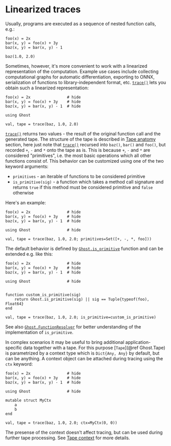# Linearized traces

Usually, programs are executed as a sequence of nested function calls, e.g.:

```@example
foo(x) = 2x
bar(x, y) = foo(x) + 3y
baz(x, y) = bar(x, y) - 1

baz(1.0, 2.0)
```
Sometimes, however, it's more convenient to work with a linearized representation of the computation. Example use cases include collecting computational graphs for automatic differentiation, exporting to ONNX, serialization of functions to library-independent format, etc. [`trace()`](@ref) lets you obtain such a linearized representation:

```@example
foo(x) = 2x                # hide
bar(x, y) = foo(x) + 3y    # hide
baz(x, y) = bar(x, y) - 1  # hide

using Ghost

val, tape = trace(baz, 1.0, 2.0)
```

[`trace()`](@ref) returns two values - the result of the original function call and the generated tape. The structure of the tape is described in [Tape anatomy](@ref) section, here just note that [`trace()`](@ref) recursed into `baz()`, `bar()` and `foo()`, but recorded `+`, `-` and `*` onto the tape as is. This is because `+`, `-` and `*` are considered "primitives", i.e. the most basic operations which all other functions consist of. This behavior can be customized using one of the two keyword arguments:

* `primitives` - an iterable of functions to be considered primitive
* `is_primitive(sig)` - a function which takes a method call signature and returns `true` if this method must be considered primitive and `false` otherwise

Here's an example:

```@example
foo(x) = 2x                # hide
bar(x, y) = foo(x) + 3y    # hide
baz(x, y) = bar(x, y) - 1  # hide

using Ghost                # hide

val, tape = trace(baz, 1.0, 2.0; primitives=Set([+, -, *, foo]))
```

The default behavior is defined by [`Ghost.is_primitive`](@ref) function and can be extended e.g. like this:

```@example
foo(x) = 2x                # hide
bar(x, y) = foo(x) + 3y    # hide
baz(x, y) = bar(x, y) - 1  # hide

using Ghost                # hide


function custom_is_primitive(sig)
    return Ghost.is_primitive(sig) || sig == Tuple{typeof(foo), Float64}
end

val, tape = trace(baz, 1.0, 2.0; is_primitive=custom_is_primitive)
```

See also [`Ghost.FunctionResolver`](@ref) for better understanding of the implementation of `is_primitive`.

In complex scenarios it may be useful to bring additional application-specific data together with a tape. For this purpose [`Tape`](@ref Ghost.Tape) is parametrized by a context type which is `Dict{Any, Any}` by default, but can be anything. A context object can be attached during tracing using the `ctx` keyword:

```@example
foo(x) = 2x                # hide
bar(x, y) = foo(x) + 3y    # hide
baz(x, y) = bar(x, y) - 1  # hide

using Ghost                # hide

mutable struct MyCtx
    a
    b
end

val, tape = trace(baz, 1.0, 2.0; ctx=MyCtx(0, 0))
```

The presense of the context doesn't affect tracing, but can be used during further tape processing. See [Tape context](@ref) for more details.